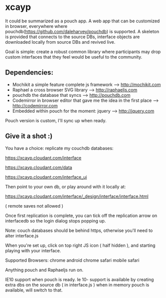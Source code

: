 xcayp
=====

It could be summarized as a pouch app. A web app that can be customized in browser, everywhere where pouchdb(https://github.com/daleharvey/pouchdb) is supported. A skeleton is provided that connects to the source DBs, interface objects are downloaded locally from source DBs and revived live.


Goal is simple: create a robust common library where participants may drop custom interfaces that they feel would be useful to the community.


Dependencies:
-------------

- Mochikit a simple feature complete js framework  							 --> http://mochikit.com
- Raphael a cross browser SVG library										 --> http://raphaeljs.com
- pouchdb the database that syncs											 --> http://pouchdb.com
- Codemirror in browser editor that gave me the idea in the first place		 --> http://codemirror.com
- Embedded within pouch for the moment: jquery								 --> http://jquery.com

Pouch version is custom, I'll sync up when ready.

Give it a shot :)
----------------

You have a choice: replicate my couchdb databases:

https://xcayp.cloudant.com/interface

https://xcayp.cloudant.com/data

https://xcayp.cloudant.com/interface_ui

Then point to your own db, or play around with it locally at:

https://xcayp.cloudant.com/interface/_design/interface/interface.html

 ( remote saves not allowed )

Once first replication is complete, you can tick off the replication arrow on interfacedb so the login dialog stops popping up.

Note: couch databases should be behind https, otherwise you'll need to alter interface.js

When you're set up, click on top right JS icon ( half hidden ), and starting playing with your interface.



Supported Browsers:
chrome
android chrome
safari
mobile safari

Anything pouch and Raphaeljs run on.

IE10 support when pouch is ready. Ie 10- support is available by creating extra dbs on the source db ( in interface.js ) when in memory pouch is available, will switch to that.

